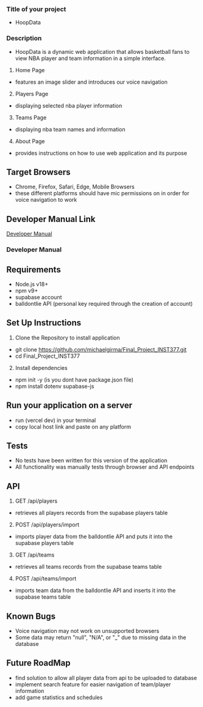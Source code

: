 ### Title of your project
- HoopData

### Description 
- HoopData is a dynamic web application that allows basketball fans to view NBA player and team information in a simple interface.

1. Home Page
- features an image slider and introduces our voice navigation
2. Players Page
- displaying selected nba player information
3. Teams Page
- displaying nba team names and information
4. About Page
- provides instructions on how to use web application and its purpose

## Target Browsers
- Chrome, Firefox, Safari, Edge, Mobile Browsers
- these different platforms should have mic permissions on in order for voice navigation to work

## Developer Manual Link
[Developer Manual](./docs/README.md)

### Developer Manual

## Requirements
- Node.js v18+
- npm v9+
- supabase account
- balldontlie API (personal key required through the creation of account)

## Set Up Instructions
1. Clone the Repository to install application
- git clone https://github.com/michaelgirma/Final_Project_INST377.git
- cd Final_Project_INST377
2. Install dependencies
- npm init -y (is you dont have package.json file)
- npm install dotenv supabase-js

## Run your application on a server
- run (vercel dev) in your terminal
- copy local host link and paste on any platform

## Tests
- No tests have been written for this version of the application
- All functionality was manually tests through browser and API endpoints

## API
1. GET /api/players
- retrieves all players records from the supabase players table
2. POST /api/players/import
- imports player data from the balldontlie API and puts it into the supabase players table
3. GET /api/teams
- retrieves all teams records from the supabase teams table
4. POST /api/teams/import
- imports team data from the balldontlie API and inserts it into the supabase teams table

## Known Bugs
- Voice navigation may not work on unsupported browsers
- Some data may return "null", "N/A", or "_" due to missing data in the database

## Future RoadMap
- find solution to allow all player data from api to be uploaded to database
- implement search feature for easier navigation of team/player information
- add game statistics and schedules
